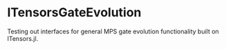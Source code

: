 # ITensorsGateEvolution

Testing out interfaces for general MPS gate evolution functionality built on ITensors.jl.


